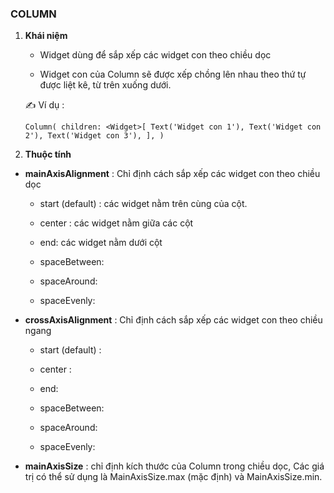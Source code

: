 ### COLUMN

1. **Khái niệm**
   
   - Widget dùng để sắp xếp các widget con theo chiều dọc
   
   - Widget con của Column sẽ được xếp chồng lên nhau theo thứ tự được liệt kê, từ trên xuống dưới.
   
   ✍️ Ví dụ : 
   
   `Column(
     children: <Widget>[
       Text('Widget con 1'),
       Text('Widget con 2'),
       Text('Widget con 3'),
     ],
   )`

2. **Thuộc tính**
- **mainAxisAlignment** : Chỉ định cách sắp xếp các widget con theo chiều dọc
  
  + start (default) : các widget nằm trên cùng của cột.
  
  + center : các widget nằm giữa các cột
  
  + end: các widget nằm dưới cột
  
  + spaceBetween: 
  
  + spaceAround:
  
  + spaceEvenly: 

- **crossAxisAlignment** : Chỉ định cách sắp xếp các widget con theo chiều ngang
  
  - start (default) : 
  
  - center : 
  
  - end: 
  
  - spaceBetween:
  
  - spaceAround:
  
  - spaceEvenly:

- **mainAxisSize** : chỉ định kích thước của Column trong chiều dọc, Các giá trị có thể sử dụng là MainAxisSize.max (mặc định) và MainAxisSize.min.
